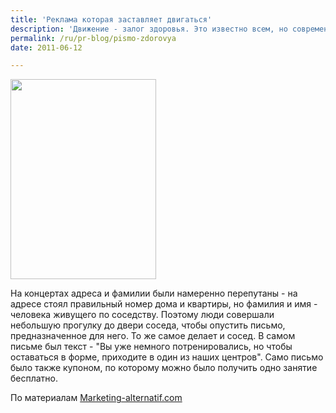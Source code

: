 ```yaml
---
title: 'Реклама которая заставляет двигаться'
description: 'Движение - залог здоровья. Это известно всем, но современный образ жизни связан с неподвижностью, сидячей работой. Международная сеть спортивных центров HealthCity разработала кампанию,которая в прямом смысле заставила людей сделать минимальную дополнительную прогулку, с помощью директ-мейла.'
permalink: /ru/pr-blog/pismo-zdorovya
date: 2011-06-12

---
```


<img src="{{ site.assets }}/upload/HealthCityletter-777635.jpg" alt="" class="post__img" width="233" height="320">

На концертах адреса и фамилии были намеренно перепутаны - на адресе стоял правильный номер дома и квартиры, но  фамилия и имя - человека живущего по соседству. Поэтому люди совершали небольшую прогулку до двери соседа, чтобы опустить письмо, предназначенное для него. То же самое делает и сосед. В самом письме был текст - "Вы уже немного потренировались, но чтобы оставаться в форме, приходите в один из наших центров". Само письмо было также купоном, по которому можно было получить одно занятие бесплатно.

По материалам <a href="http://www.marketing-alternatif.com">Marketing-alternatif.com</a>

